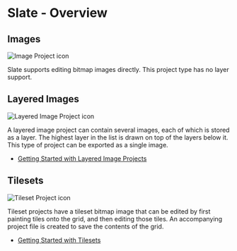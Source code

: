 # Slate - Overview

## Images

![Image Project icon](https://github.com/mitchcurtis/slate/blob/master/app/images/image-project.svg)

Slate supports editing bitmap images directly. This project type has no layer support.

## Layered Images

![Layered Image Project icon](https://github.com/mitchcurtis/slate/blob/master/app/images/layered-image-project.svg)

A layered image project can contain several images, each of which is stored as a layer. The highest layer in the list is drawn on top of the layers below it. This type of project can be exported as a single image.

- [Getting Started with Layered Image Projects](https://github.com/mitchcurtis/slate/blob/master/doc/getting-started-layered.md)

## Tilesets

![Tileset Project icon](https://github.com/mitchcurtis/slate/blob/master/app/images/tileset-project.svg)

Tileset projects have a tileset bitmap image that can be edited by first painting tiles onto the grid, and then editing those tiles. An accompanying project file is created to save the contents of the grid.

- [Getting Started with Tilesets](https://github.com/mitchcurtis/slate/blob/master/doc/getting-started-tilesets.md)
